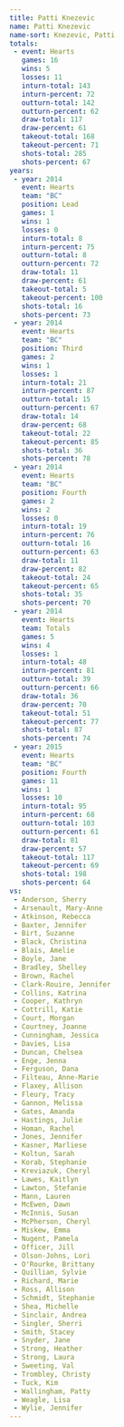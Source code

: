 ```yaml
---
title: Patti Knezevic
name: Patti Knezevic
name-sort: Knezevic, Patti
totals:
 - event: Hearts
   games: 16
   wins: 5
   losses: 11
   inturn-total: 143
   inturn-percent: 72
   outturn-total: 142
   outturn-percent: 62
   draw-total: 117
   draw-percent: 61
   takeout-total: 168
   takeout-percent: 71
   shots-total: 285
   shots-percent: 67
years:
 - year: 2014
   event: Hearts
   team: "BC"
   position: Lead
   games: 1
   wins: 1
   losses: 0
   inturn-total: 8
   inturn-percent: 75
   outturn-total: 8
   outturn-percent: 72
   draw-total: 11
   draw-percent: 61
   takeout-total: 5
   takeout-percent: 100
   shots-total: 16
   shots-percent: 73
 - year: 2014
   event: Hearts
   team: "BC"
   position: Third
   games: 2
   wins: 1
   losses: 1
   inturn-total: 21
   inturn-percent: 87
   outturn-total: 15
   outturn-percent: 67
   draw-total: 14
   draw-percent: 68
   takeout-total: 22
   takeout-percent: 85
   shots-total: 36
   shots-percent: 78
 - year: 2014
   event: Hearts
   team: "BC"
   position: Fourth
   games: 2
   wins: 2
   losses: 0
   inturn-total: 19
   inturn-percent: 76
   outturn-total: 16
   outturn-percent: 63
   draw-total: 11
   draw-percent: 82
   takeout-total: 24
   takeout-percent: 65
   shots-total: 35
   shots-percent: 70
 - year: 2014
   event: Hearts
   team: Totals
   games: 5
   wins: 4
   losses: 1
   inturn-total: 48
   inturn-percent: 81
   outturn-total: 39
   outturn-percent: 66
   draw-total: 36
   draw-percent: 70
   takeout-total: 51
   takeout-percent: 77
   shots-total: 87
   shots-percent: 74
 - year: 2015
   event: Hearts
   team: "BC"
   position: Fourth
   games: 11
   wins: 1
   losses: 10
   inturn-total: 95
   inturn-percent: 68
   outturn-total: 103
   outturn-percent: 61
   draw-total: 81
   draw-percent: 57
   takeout-total: 117
   takeout-percent: 69
   shots-total: 198
   shots-percent: 64
vs:
 - Anderson, Sherry
 - Arsenault, Mary-Anne
 - Atkinson, Rebecca
 - Baxter, Jennifer
 - Birt, Suzanne
 - Black, Christina
 - Blais, Amelie
 - Boyle, Jane
 - Bradley, Shelley
 - Brown, Rachel
 - Clark-Rouire, Jennifer
 - Collins, Katrina
 - Cooper, Kathryn
 - Cottrill, Katie
 - Court, Morgan
 - Courtney, Joanne
 - Cunningham, Jessica
 - Davies, Lisa
 - Duncan, Chelsea
 - Enge, Jenna
 - Ferguson, Dana
 - Filteau, Anne-Marie
 - Flaxey, Allison
 - Fleury, Tracy
 - Gannon, Melissa
 - Gates, Amanda
 - Hastings, Julie
 - Homan, Rachel
 - Jones, Jennifer
 - Kasner, Marliese
 - Koltun, Sarah
 - Korab, Stephanie
 - Kreviazuk, Cheryl
 - Lawes, Kaitlyn
 - Lawton, Stefanie
 - Mann, Lauren
 - McEwen, Dawn
 - McInnis, Susan
 - McPherson, Cheryl
 - Miskew, Emma
 - Nugent, Pamela
 - Officer, Jill
 - Olson-Johns, Lori
 - O'Rourke, Brittany
 - Quillian, Sylvie
 - Richard, Marie
 - Ross, Allison
 - Schmidt, Stephanie
 - Shea, Michelle
 - Sinclair, Andrea
 - Singler, Sherri
 - Smith, Stacey
 - Snyder, Jane
 - Strong, Heather
 - Strong, Laura
 - Sweeting, Val
 - Trombley, Christy
 - Tuck, Kim
 - Wallingham, Patty
 - Weagle, Lisa
 - Wylie, Jennifer
---
```

